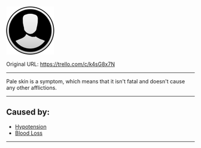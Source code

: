 ![paleskin.png\|200](./Pale%20Skin%20-%20Attachments/6718845db30472d958dd7a39.png)

Original URL: https://trello.com/c/k4sG8x7N

---

Pale skin is a symptom, which means that it isn't fatal and doesn't cause any other afflictions.

---

## Caused by:

- [Hypotension](../Blood/Hypotension.md)
- [Blood Loss](../Blood/Blood%20Loss.md)

---


